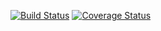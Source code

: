[![Build Status](https://travis-ci.org/guisantosbr/clean-ts-api.svg?branch=main)](https://travis-ci.org/guisantosbr/clean-ts-api)
[![Coverage Status](https://coveralls.io/repos/github/guisantosbr/clean-ts-api/badge.svg?branch=main)](https://coveralls.io/github/guisantosbr/clean-ts-api?branch=main)

